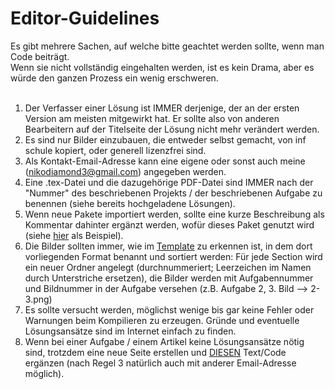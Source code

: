 # Editor-Guidelines

Es gibt mehrere Sachen, auf welche bitte geachtet werden sollte, wenn man Code beiträgt.  
Wenn sie nicht vollständig eingehalten werden, ist es kein Drama, aber es würde den ganzen Prozess ein wenig erschweren.  
<br/>

1. Der Verfasser einer Lösung ist IMMER derjenige, der an der ersten Version am meisten mitgewirkt hat. Er sollte also von anderen Bearbeitern auf der Titelseite der Lösung nicht mehr verändert werden.
2. Es sind nur Bilder einzubauen, die entweder selbst gemacht, von inf schule kopiert, oder generell lizenzfrei sind.
3. Als Kontakt-Email-Adresse kann eine eigene oder sonst auch meine (nikodiamond3@gmail.com) angegeben werden.
4. Eine .tex-Datei und die dazugehörige PDF-Datei sind IMMER nach der "Nummer" des beschriebenen Projekts / der beschriebenen Aufgabe zu benennen (siehe bereits hochgeladene Lösungen).
5. Wenn neue Pakete importiert werden, sollte eine kurze Beschreibung als Kommentar dahinter ergänzt werden, wofür dieses Paket genutzt wird (siehe [hier](https://github.com/nikothegreek/inf-schule-loesungen/blob/0963c9211faa0ba0492310e5c48f745cabb7af09/2.%20Einstiege%20in%20die%20Programmierung/2.3.%20Objektorientierte%20Programmierung%20mit%20Java/2.3.1.%20Aufbau%20von%20Klassen/2.3.1.1%20Hasen%20als%20Objekte/2.3.1.1.tex#L4) als Beispiel).
6. Die Bilder sollten immer, wie im [Template](https://github.com/nikothegreek/inf-schule-loesungen/tree/master/Template) zu erkennen ist, in dem dort vorliegenden Format benannt und sortiert werden: Für jede Section wird ein neuer Ordner angelegt (durchnummeriert; Leerzeichen im Namen durch Unterstriche ersetzen), die Bilder werden mit Aufgabennummer und Bildnummer in der Aufgabe versehen (z.B. Aufgabe 2, 3. Bild --> 2-3.png)
7. Es sollte versucht werden, möglichst wenige bis gar keine Fehler oder Warnungen beim Kompilieren zu erzeugen. Gründe und eventuelle Lösungsansätze sind im Internet einfach zu finden.
8. Wenn bei einer Aufgabe / einem Artikel keine Lösungsansätze nötig sind, trotzdem eine neue Seite erstellen und [DIESEN](https://github.com/nikothegreek/inf-schule-loesungen/blob/0963c9211faa0ba0492310e5c48f745cabb7af09/2.%20Einstiege%20in%20die%20Programmierung/2.3.%20Objektorientierte%20Programmierung%20mit%20Java/2.3.1.%20Aufbau%20von%20Klassen/2.3.1.1%20Hasen%20als%20Objekte/2.3.1.1.tex#L256-L257) Text/Code ergänzen (nach Regel 3 natürlich auch mit anderer Email-Adresse möglich).
